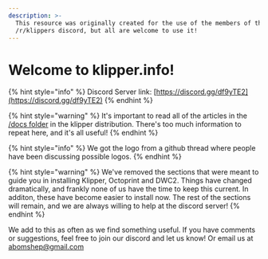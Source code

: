 ```yaml
---
description: >-
  This resource was originally created for the use of the members of the
  /r/klippers discord, but all are welcome to use it!
---
```


# Welcome to klipper.info!

{% hint style="info" %}
Discord Server link: [https://discord.gg/df9yTE2](https://discord.gg/df9yTE2)
{% endhint %}

{% hint style="warning" %}
It's important to read all of the articles in the [/docs folder](https://github.com/KevinOConnor/klipper/tree/master/docs) in the klipper distribution. There's too much information to repeat here, and it's all useful!
{% endhint %}

{% hint style="info" %}
We got the logo from a github thread where people have been discussing possible logos.
{% endhint %}

{% hint style="warning" %}
We've removed the sections that were meant to guide you in installing Klipper, Octoprint and DWC2. Things have changed dramatically, and frankly none of us have the time to keep this current. In additon, these have become easier to install now. The rest of the sections will remain, and we are always willing to help at the discord server!
{% endhint %}

We add to this as often as we find something useful. If you have comments or suggestions, feel free to join our discord and let us know! Or email us at abomshep@gmail.com

